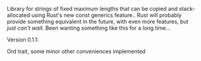 Library for strings of fixed maximum lengths that can be copied and
stack-allocated using Rust's new const generics feature..  Rust will
probably provide something equivalent in the future, with even more features,
but *just can't wait.*  Been wanting something like this for a long time...

Version 0.1.1:

Ord trait, some minor other conveniences implemented
